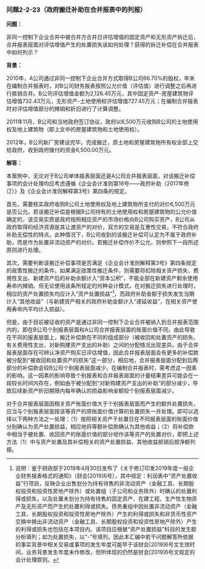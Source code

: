 ### 问题2-2-23（政府搬迁补助在合并报表中的列报）

**问题：**

非同一控制下企业合并中被合并方合并日评估增值的固定资产和无形资产拆迁后，合并报表层面对评估增值产生的处置损失该如何处理？获得的拆迁补偿在合并报表中如何列示？

**背景：**

2010年，A公司通过非同一控制下企业合并方式取得B公司66.70%的股权，年末在编制合并报表时，对B公司财务报表按照公允价值（评估值）进行调整之后再进行抵销合并。B公司评估增值金额为2,126.45万元，其中固定资产-房屋建筑物评估增值732.43万元，无形资产-土地使用权评估增值727.45万元；在编制合并报表时对评估增值部分的摊销和折旧进行了计算调整。

2011年11月，B公司和当地政府签订协议，政府以6,500万元收购B公司的土地使用权及地上建筑物（即上文中的房屋建筑物和土地使用权）。

2012年，B公司新厂房建设完毕，完成搬迁，原土地和房屋建筑物所有权全部上交给政府，收到政府拨付的资金6,500.00万元。

**解答：**

本案例中，无论对于B公司单体报表层面还是A公司合并报表层面，对该搬迁补偿事项的会计处理均应考虑遵循《企业会计准则第16号——政府补助（2017年修订）》及《企业会计准则解释第3号》第四条的规定。

首先，需要核实政府收购B公司土地使用权及地上建筑物所支付的对价6,500万元是否公允。若该搬迁补偿是根据B公司持有的土地使用权和房屋建筑物的公允价值确定的，该交易实质是政府按照相应资产的市场价格向B公司购买资产，B公司从政府取得的经济资源是其让渡资产的对价，双方的交易是互惠性交易，不符合政府补助无偿性的特点。此种情况下，B公司收到的该搬迁补偿可认定为不属于政府补助，而是作为处置非流动资产的对价。若搬迁补偿作价不公允，则参照下一段所述原则进行处理。

其次，需要判断该搬迁补偿事项是否满足《企业会计准则解释第3号》第四条规定的政策性搬迁的条件。如果满足政策性搬迁条件，则需要将扣除相关资产损失、费用性支出、新建资产后的补助余额计入“资本公积”，不能全部在新建资产剩余使用寿命内摊销。但无论使用该条所规定的何种会计模式，在对搬迁损失进行处理时，相应的资产处置损失均应计入“资产处置损益”[^4]，而政府补助金额于损失发生当期计入“其他收益”（与新建资产相关的政府补助金额计入“递延收益”，在相关资产使用寿命内平均计入损益）。

[^4]: 说明：鉴于财政部于2019年4月30日发布了《关于修订印发2019年度一般企业财务报表格式的通知》（财会[2019]6号），其中规定：利润表中“资产处置收益”行项目，反映企业出售划分为持有待售的非流动资产（金融工具、长期股权投资和投资性房地产除外）或处置组（子公司和业务除外）时确认的处置利得或损失，以及处置未划分为持有待售的固定资产、在建工程、生产性生物资产及无形资产而产生的处置利得或损失。债务重组中因处置非流动资产（金融工具、长期股权投资和投资性房地产除外）产生的利得或损失和非货币性资产交换中换出非流动资产（金融工具、长期股权投资和投资性房地产除外）产生的利得或损失也包括在本项目内。该项目应根据“资产处置损益”科目的发生额分析填列；如为处置损失，以“-”号填列。因此本汇编中若干问题解答所依据的事实背景中相关交易或事项的发生年度可能早于该财会[2019]6号文生效时间，业务背景发生年度未作修改，但所体现的仍然是财会[2019]6号文规定的会计处理原则。

但是，由于目前被征收的资产是通过非同一控制下企业合并被纳入到合并报表范围内的，即在B公司个别报表层面和A公司合并报表层面的账面价值不同，由此导致在不同的报表层面上，搬迁补偿款在不同的组成部分（被收回和处置资产的损失、有关费用性支出、对新购建资产支出的补助）之间的分配情况出现差异。由于合并报表层面存在可辨认净资产购买日评估增值，因此合并报表层面会有更多的补偿款被分配到“被收回和处置资产的损失”这一部分，相应地，合并报表层面分配到后两部分的补偿款会较B公司个别报表层面减少。在编制合并报表时，需考虑这一因素的影响。这一因素的影响导致个别报表和合并报表层面的计量结果差异可能会在一段较长时间内存在，例如由于被分配到“对新购建资产支出的补助”的部分减少，导致后续新资产折旧期限内每年确认的损益影响金额较个别报表层面减少。

对于合并报表层面因相关资产账面价值大于个别报表层面而产生的额外处置损失，应当与个别报表层面按该等资产的原账面价值计算的处置损失一并处理。即可以选择以下两种方法之一处理：（1）按照相关资产于处置日在不同报表层面的账面价值分别确认为资产处置损益，相应地将等额补偿款确认为其他收益；（2）将补偿款中相当于被处置、收回资产的账面价值的部分视作该等资产的处置对价，即把上述方法（1）中与资产处置及其补偿相关的资产处置损益、其他收益抵销后按净额列报。